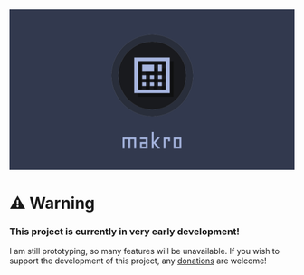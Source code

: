 <img src="assets/banner_text.png" />

# ⚠️ Warning
### This project is currently in very early development!
I am still prototyping, so many features will be unavailable.
If you wish to support the development of this project, any [donations](https://ko-fi.com/M4M8115JLS) are welcome!

